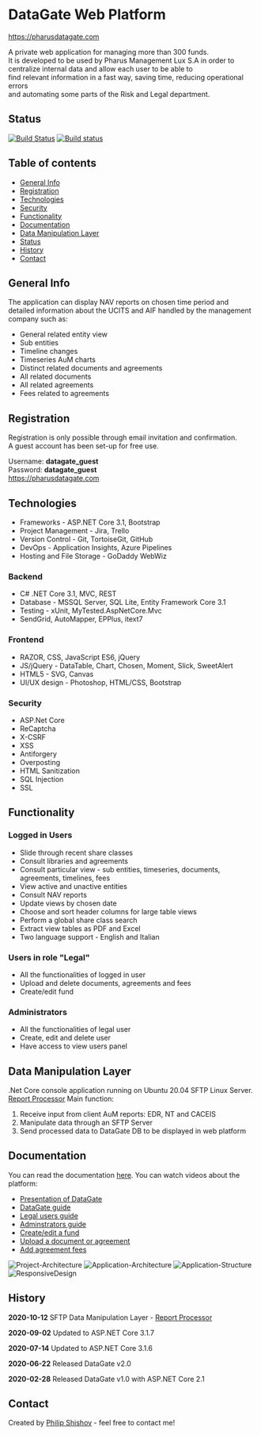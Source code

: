 # DataGate Web Platform 

https://pharusdatagate.com <br />

A private web application for managing more than 300 funds. <br />
It is developed to be used by Pharus Management Lux S.A in order to <br />
centralize internal data and allow each user to be able to <br />
find relevant information in a fast way, saving time, reducing operational errors <br />
and automating some parts of the Risk and Legal department.

  ## Status
  [![Build Status](https://dev.azure.com/philshishov/DataGate/_apis/build/status/DataGate-CI?branchName=master)](https://dev.azure.com/philshishov/DataGate/_build/latest?definitionId=1&branchName=master) [![Build status](https://ci.appveyor.com/api/projects/status/thvsvj1du6d595m6?svg=true)](https://ci.appveyor.com/project/PhilShishov/datagate)


## Table of contents
* [General Info](#general-info)
* [Registration](#registration)
* [Technologies](#technologies)
* [Security](#security)
* [Functionality](#functionality)
* [Documentation](#documentation)
* [Data Manipulation Layer](#data-manipulation-layer)
* [Status](#status)
* [History](#history)
* [Contact](#contact)

## General Info

The application can display NAV reports on chosen time period and <br />
detailed information about the UCITS and AIF handled by the management company such as: 
* General related entity view
* Sub entities
* Timeline changes
* Timeseries AuM charts
* Distinct related documents and agreements
* All related documents
* All related agreements
* Fees related to agreements
 
 ## Registration
Registration is only possible through email invitation and confirmation. <br />
A guest account has been set-up for free use. <br />

Username: **datagate_guest** <br />
Password: **datagate_guest** <br />
https://pharusdatagate.com <br />
 
 ## Technologies
* Frameworks - ASP.NET Core 3.1, Bootstrap
* Project Management - Jira, Trello
* Version Control - Git, TortoiseGit, GitHub
* DevOps - Application Insights, Azure Pipelines
* Hosting and File Storage - GoDaddy WebWiz

### Backend 
* C# .NET Core 3.1, MVC, REST
* Database - MSSQL Server, SQL Lite, Entity Framework Core 3.1
* Testing - xUnit, MyTested.AspNetCore.Mvc
* SendGrid, AutoMapper, EPPlus, itext7

### Frontend
* RAZOR, CSS, JavaScript ES6, jQuery
* JS/jQuery - DataTable, Chart, Chosen, Moment, Slick, SweetAlert
* HTML5 - SVG, Canvas
* UI/UX design - Photoshop, HTML/CSS, Bootstrap

### Security
 * ASP.Net Core
 * ReCaptcha
 * X-CSRF
 * XSS
 * Antiforgery
 * Overposting
 * HTML Sanitization
 * SQL Injection
 * SSL

## Functionality 
### Logged in Users
 - Slide through recent share classes
 - Consult libraries and agreements
 - Consult particular view - sub entities, timeseries, documents, agreements, timelines, fees
 - View active and unactive entities
 - Consult NAV reports
 - Update views by chosen date
 - Choose and sort header columns for large table views
 - Perform a global share class search
 - Extract view tables as PDF and Excel
 - Two language support - English and Italian
 ### Users in role "Legal"
  - All the functionalities of logged in user
  - Upload and delete documents, agreements and fees
  - Create/edit fund
 ### Administrators
 - All the functionalities of legal user
 - Create, edit and delete user
 - Have access to view users panel
 
 ## Data Manipulation Layer
 
.Net Core console application running on Ubuntu 20.04 SFTP Linux Server.  </br>
 [Report Processor](https://github.com/PhilShishov/ReportProcessor)
Main function:
 1. Receive input from client AuM reports: EDR, NT and CACEIS
 2. Manipulate data through an SFTP Server
 3. Send processed data to DataGate DB to be displayed in web platform

## Documentation
You can read the documentation [here]().
You can watch videos about the platform:
* [Presentation of DataGate]()
* [DataGate guide]()
* [Legal users guide]()
* [Adminstrators guide]()
* [Create/edit a fund]()
* [Upload a document or agreement]()
* [Add agreement fees ]()

![Project-Architecture](Documentation/Resources/Project-Architecture.JPG)
![Application-Architecture](Documentation/Resources/Application-Architecture.JPG)
![Application-Structure](Documentation/Resources/Application-Structure.JPG)
![ResponsiveDesign](Documentation/Resources/ResponsiveDesign.JPG)
  
  ## History  
**2020-10-12** SFTP Data Manipulation Layer - [Report Processor](https://github.com/PhilShishov/ReportProcessor)

**2020-09-02** Updated to ASP.NET Core 3.1.7

**2020-07-14** Updated to ASP.NET Core 3.1.6

**2020-06-22** Released DataGate v2.0

**2020-02-28** Released DataGate v1.0 with ASP.NET Core 2.1
  
  ## Contact
Created by [Philip Shishov](https://github.com/PhilShishov) - feel free to contact me!
